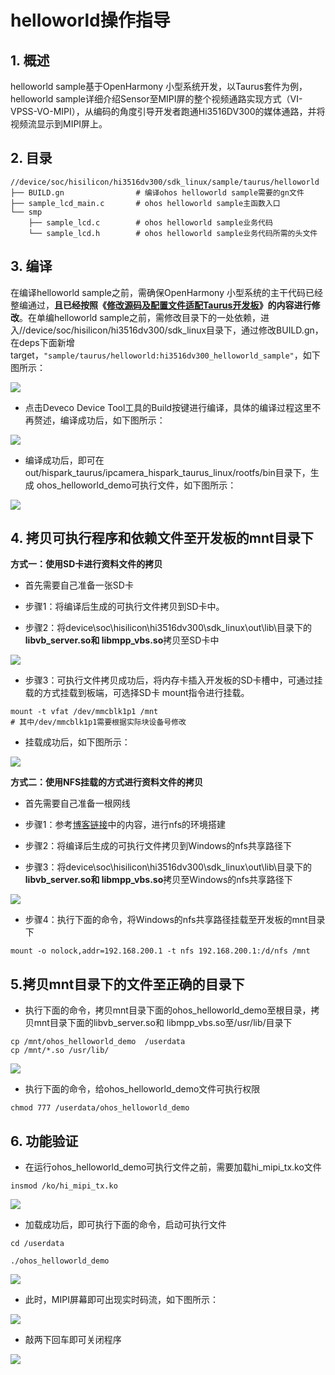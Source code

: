 # helloworld操作指导

## 1. 概述

helloworld  sample基于OpenHarmony 小型系统开发，以Taurus套件为例，helloworld sample详细介绍Sensor至MIPI屏的整个视频通路实现方式（VI-VPSS-VO-MIPI），从编码的角度引导开发者跑通Hi3516DV300的媒体通路，并将视频流显示到MIPI屏上。

## 2. 目录

```shell
//device/soc/hisilicon/hi3516dv300/sdk_linux/sample/taurus/helloworld
├── BUILD.gn                # 编译ohos helloworld sample需要的gn文件
├── sample_lcd_main.c       # ohos helloworld sample主函数入口
└── smp
    ├── sample_lcd.c        # ohos helloworld sample业务代码
    └── sample_lcd.h        # ohos helloworld sample业务代码所需的头文件
```

## 3. 编译

在编译helloworld sample之前，需确保OpenHarmony 小型系统的主干代码已经整编通过，**且已经按照《[修改源码及配置文件适配Taurus开发板](../doc/2.2.1.%E4%BF%AE%E6%94%B9%E6%BA%90%E7%A0%81%E5%8F%8A%E9%85%8D%E7%BD%AE%E6%96%87%E4%BB%B6%E9%80%82%E9%85%8DTaurus%E5%BC%80%E5%8F%91%E6%9D%BF.md)》的内容进行修改**。在单编helloworld sample之前，需修改目录下的一处依赖，进入//device/soc/hisilicon/hi3516dv300/sdk_linux目录下，通过修改BUILD.gn，在deps下面新增target，``"sample/taurus/helloworld:hi3516dv300_helloworld_sample"``，如下图所示：

![](https://gitee.com/wgm2022/mypic/raw/master/hispark_taurus_helloworld_sample/0001-sdk%20gn.png)

* 点击Deveco Device Tool工具的Build按键进行编译，具体的编译过程这里不再赘述，编译成功后，如下图所示：

![](https://gitee.com/wgm2022/mypic/raw/master/hispark_taurus_helloworld_sample/0002-build%20success.png)

* 编译成功后，即可在out/hispark_taurus/ipcamera_hispark_taurus_linux/rootfs/bin目录下，生成 ohos_helloworld_demo可执行文件，如下图所示：

![](https://gitee.com/wgm2022/mypic/raw/master/hispark_taurus_helloworld_sample/0003-helloworld%20demo.png)

## 4. 拷贝可执行程序和依赖文件至开发板的mnt目录下

**方式一：使用SD卡进行资料文件的拷贝**

* 首先需要自己准备一张SD卡
* 步骤1：将编译后生成的可执行文件拷贝到SD卡中。

* 步骤2：将device\soc\hisilicon\hi3516dv300\sdk_linux\out\lib\目录下的**libvb_server.so和 libmpp_vbs.so**拷贝至SD卡中

![](https://gitee.com/wgm2022/mypic/raw/master/hispark_taurus_helloworld_sample/190%E5%B0%86%E5%8F%AF%E6%89%A7%E8%A1%8C%E7%A8%8B%E5%BA%8F%E6%94%BE%E5%88%B0SD%E5%8D%A1%E4%B8%AD.png)



* 步骤3：可执行文件拷贝成功后，将内存卡插入开发板的SD卡槽中，可通过挂载的方式挂载到板端，可选择SD卡 mount指令进行挂载。

```shell
mount -t vfat /dev/mmcblk1p1 /mnt
# 其中/dev/mmcblk1p1需要根据实际块设备号修改
```

* 挂载成功后，如下图所示：

![](https://gitee.com/wgm2022/mypic/raw/master/hispark_taurus_helloworld_sample/191%E6%8C%82%E8%BD%BDSD%E5%8D%A1.png)

**方式二：使用NFS挂载的方式进行资料文件的拷贝**

* 首先需要自己准备一根网线
* 步骤1：参考[博客链接](https://blog.csdn.net/Wu_GuiMing/article/details/115872995?spm=1001.2014.3001.5501)中的内容，进行nfs的环境搭建

* 步骤2：将编译后生成的可执行文件拷贝到Windows的nfs共享路径下

* 步骤3：将device\soc\hisilicon\hi3516dv300\sdk_linux\out\lib\目录下的**libvb_server.so和 libmpp_vbs.so**拷贝至Windows的nfs共享路径下

![](https://gitee.com/wgm2022/mypic/raw/master/readme/011%E9%80%9A%E8%BF%87nfs%E6%8C%82%E8%BD%BD%E7%9A%84%E6%96%B9%E5%BC%8F%E6%8B%B7%E8%B4%9D%E4%BE%9D%E8%B5%96%E6%96%87%E4%BB%B6.png)

* 步骤4：执行下面的命令，将Windows的nfs共享路径挂载至开发板的mnt目录下

```
mount -o nolock,addr=192.168.200.1 -t nfs 192.168.200.1:/d/nfs /mnt
```

## 5.拷贝mnt目录下的文件至正确的目录下

* 执行下面的命令，拷贝mnt目录下面的ohos_helloworld_demo至根目录，拷贝mnt目录下面的libvb_server.so和 libmpp_vbs.so至/usr/lib/目录下

```
cp /mnt/ohos_helloworld_demo  /userdata
cp /mnt/*.so /usr/lib/
```

![](https://gitee.com/wgm2022/mypic/raw/master/hispark_taurus_helloworld_sample/192%E6%8B%B7%E8%B4%9D%E4%BE%9D%E8%B5%96%E6%96%87%E4%BB%B6%E8%87%B3%E5%BC%80%E5%8F%91%E6%9D%BF.png)

* 执行下面的命令，给ohos_helloworld_demo文件可执行权限

```
chmod 777 /userdata/ohos_helloworld_demo
```

## 6. 功能验证

* 在运行ohos_helloworld_demo可执行文件之前，需要加载hi_mipi_tx.ko文件

```shell
insmod /ko/hi_mipi_tx.ko
```

![](https://gitee.com/wgm2022/mypic/raw/master/hispark_taurus_helloworld_sample/194%E5%8A%A0%E8%BD%BDmipi_tx%E9%A9%B1%E5%8A%A8.png)

* 加载成功后，即可执行下面的命令，启动可执行文件

```
cd /userdata

./ohos_helloworld_demo
```

![](https://gitee.com/wgm2022/mypic/raw/master/hispark_taurus_helloworld_sample/195%E6%89%A7%E8%A1%8C%E5%8F%AF%E6%89%A7%E8%A1%8C%E7%A8%8B%E5%BA%8F.png)

* 此时，MIPI屏幕即可出现实时码流，如下图所示：

![](https://gitee.com/wgm2022/mypic/raw/master/hispark_taurus_helloworld_sample/0008-clip_image002-1647943194629.jpg)

* 敲两下回车即可关闭程序

![](https://gitee.com/wgm2022/mypic/raw/master/hispark_taurus_helloworld_sample/0007-helloworld%20log.png)

